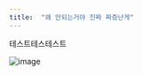 ```yaml
---
title:  "왜 안되는거야 진짜 짜증난게"
---
```

테스트테스테스트


![image](https://user-images.githubusercontent.com/96028198/150281734-369e7e00-28aa-458e-9503-ea2b9b0902d8.png)